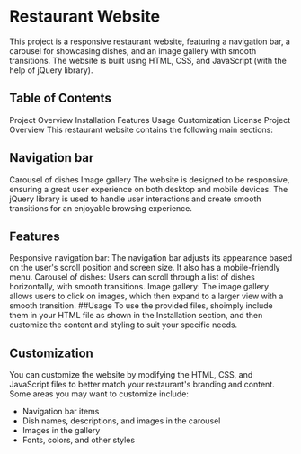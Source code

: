 # Restaurant Website
This project is a responsive restaurant website, featuring a navigation bar, a carousel for showcasing dishes, and an image gallery with smooth transitions. The website is built using HTML, CSS, and JavaScript (with the help of jQuery library).

## Table of Contents
Project Overview
Installation
Features
Usage
Customization
License
Project Overview
This restaurant website contains the following main sections:

## Navigation bar
Carousel of dishes
Image gallery
The website is designed to be responsive, ensuring a great user experience on both desktop and mobile devices. The jQuery library is used to handle user interactions and create smooth transitions for an enjoyable browsing experience.

## Features
Responsive navigation bar: The navigation bar adjusts its appearance based on the user's scroll position and screen size. It also has a mobile-friendly menu.
Carousel of dishes: Users can scroll through a list of dishes horizontally, with smooth transitions.
Image gallery: The image gallery allows users to click on images, which then expand to a larger view with a smooth transition.
##Usage
To use the provided files, shoimply include them in your HTML file as shown in the Installation section, and then customize the content and styling to suit your specific needs.

## Customization
You can customize the website by modifying the HTML, CSS, and JavaScript files to better match your restaurant's branding and content. Some areas you may want to customize include:
* Navigation bar items
* Dish names, descriptions, and images in the carousel
* Images in the gallery
* Fonts, colors, and other styles